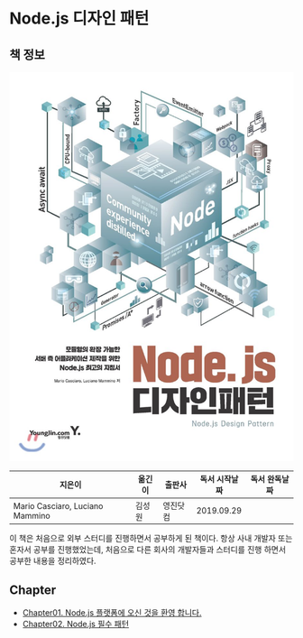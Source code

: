 # Node.js 디자인 패턴

## 책 정보

![표지](images/cover.jpg)

|지은이|옮긴이|출판사|독서 시작날짜|독서 완독날짜|
|----|-----|----|---------|----------|
|Mario Casciaro, Luciano Mammino|김성원|영진닷컴| 2019.09.29 ||

이 책은 처음으로 외부 스터디를 진행하면서 공부하게 된 책이다.
항상 사내 개발자 또는 혼자서 공부를 진행했었는데, 처음으로 다른 회사의 개발자들과 스터디를 진행 하면서 공부한 내용을 정리하였다.

## Chapter

- [Chapter01. Node.js 플랫폼에 오신 것을 환영 합니다.](contents/chapter_1.md)
- [Chapter02. Node.js 필수 패턴](contents/chapter_2.md)
